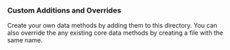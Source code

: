 ### Custom Additions and Overrides

Create your own data methods by adding them to this directory. You can also override the any existing core data methods by creating a file with the same name.

